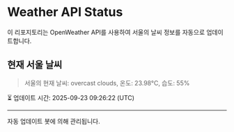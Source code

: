 
# Weather API Status

이 리포지토리는 OpenWeather API를 사용하여 서울의 날씨 정보를 자동으로 업데이트합니다.

## 현재 서울 날씨
> 서울의 현재 날씨: overcast clouds, 온도: 23.98°C, 습도: 55%

⏳ 업데이트 시간: 2025-09-23 09:26:22 (UTC)

---
자동 업데이트 봇에 의해 관리됩니다.
